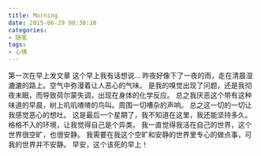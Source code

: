 ```yaml
---
title: Morning
date: 2015-06-29 08:38:10
categories:
- 随笔
tags:
- 心情
---
```

第一次在早上发文章
这个早上我有话想说...
昨夜好像下了一夜的雨，走在清晨湿漉漉的路上。空气中弥漫着让人恶心的气味。
是我的嗅觉出现了问题，还是我彻夜未眠，而导致荷尔蒙失调，出现在身体的化学反应。
总之我厌恶这个带有这种味道的早晨，树上叽叽喳喳的鸟叫。周围一切嘈杂的声响。
总之这一切的一切让我感觉恶心的想吐。
这是最后一个星期了，我不知道在这里，我还能坚持多久。
格格不入的环境，让我觉得自己是个异类。
我一直觉得我活在自己的世界，这个世界很空旷，也很安静。
我需要在我这个空旷和安静的世界里专心的做点事，可我的世界并不安静。
早安，这个该死的早上！
